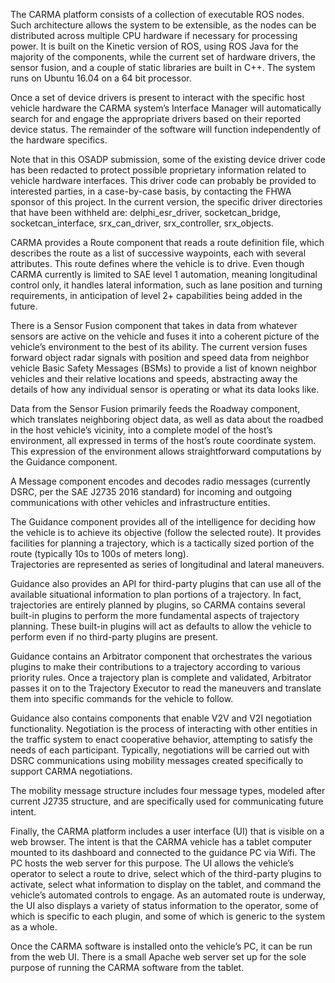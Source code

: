 The CARMA platform consists of a collection of executable ROS nodes.  Such architecture allows 
the system to be extensible, as the nodes can be distributed across multiple CPU hardware if 
necessary for processing power.  It is built on the Kinetic version of ROS, using ROS Java for 
the majority of the components, while the current set of hardware drivers, the sensor fusion, 
and a couple of static libraries are built in C++.  The system runs on Ubuntu 16.04 on a 64 
bit processor.

Once a set of device drivers is present to interact with the specific host vehicle hardware the 
CARMA system’s Interface Manager will automatically search for and engage the appropriate 
drivers based on their reported device status.  The remainder of the software will function 
independently of the hardware specifics.

Note that in this OSADP submission, some of the existing device driver code has been redacted 
to protect possible proprietary information related to vehicle hardware interfaces.  This driver 
code can probably be provided to interested parties, in a case-by-case basis, by contacting the 
FHWA sponsor of this project.  In the current version, the specific driver directories that have 
been withheld are:  delphi_esr_driver, socketcan_bridge, socketcan_interface, srx_can_driver, 
srx_controller, srx_objects.

CARMA provides a Route component that reads a route definition file, which describes the route 
as a list of successive waypoints, each with several attributes.  This route defines where the 
vehicle is to drive.  Even though CARMA currently is limited to SAE level 1 automation, meaning 
longitudinal control only, it handles lateral information, such as lane position and turning 
requirements, in anticipation of level 2+ capabilities being added in the future.

There is a Sensor Fusion component that takes in data from whatever sensors are active on the 
vehicle and fuses it into a coherent picture of the vehicle’s environment to the best of its 
ability.  The current version fuses forward object radar signals with position and speed data 
from neighbor vehicle Basic Safety Messages (BSMs) to provide a list of known neighbor vehicles 
and their relative locations and speeds, abstracting away the details of how any individual 
sensor is operating or what its data looks like.

Data from the Sensor Fusion primarily feeds the Roadway component, which translates neighboring 
object data, as well as data about the roadbed in the host vehicle’s vicinity, into a complete 
model of the host’s environment, all expressed in terms of the host’s route coordinate system.  
This expression of the environment allows straightforward computations by the Guidance component.

A Message component encodes and decodes radio messages (currently DSRC, per the SAE J2735 2016 
standard) for incoming and outgoing communications with other vehicles and infrastructure entities.

The Guidance component provides all of the intelligence for deciding how the vehicle is to achieve 
its objective (follow the selected route).  It provides facilities for planning a trajectory, 
which is a tactically sized portion of the route (typically 10s to 100s of meters long).  
Trajectories are represented as series of longitudinal and lateral maneuvers.  

Guidance also provides an API for third-party plugins that can use all of the available situational 
information to plan portions of a trajectory.  In fact, trajectories are entirely planned by 
plugins, so CARMA contains several built-in plugins to perform the more fundamental aspects of 
trajectory planning.  These built-in plugins will act as defaults to allow the vehicle to perform 
even if no third-party plugins are present.

Guidance contains an Arbitrator component that orchestrates the various plugins to make their 
contributions to a trajectory according to various priority rules.  Once a trajectory plan is 
complete and validated, Arbitrator passes it on to the Trajectory Executor to read the maneuvers 
and translate them into specific commands for the vehicle to follow.

Guidance also contains components that enable V2V and V2I negotiation functionality.  Negotiation 
is the process of interacting with other entities in the traffic system to enact cooperative 
behavior, attempting to satisfy the needs of each participant.  Typically, negotiations will be 
carried out with DSRC communications using mobility messages created specifically to support 
CARMA negotiations.

The mobility message structure includes four message types, modeled after current J2735 structure, 
and are specifically used for communicating future intent.

Finally, the CARMA platform includes a user interface (UI) that is visible on a web browser.  The 
intent is that the CARMA vehicle has a tablet computer mounted to its dashboard and connected to 
the guidance PC via Wifi.  The PC hosts the web server for this purpose.  The UI allows the 
vehicle’s operator to select a route to drive, select which of the third-party plugins to activate, 
select what information to display on the tablet, and command the vehicle’s automated controls to 
engage.  As an automated route is underway, the UI also displays a variety of status information to 
the operator, some of which is specific to each plugin, and some of which is generic to the system 
as a whole.

Once the CARMA software is installed onto the vehicle’s PC, it can be run from the web UI.  There 
is a small Apache web server set up for the sole purpose of running the CARMA software from the 
tablet.
